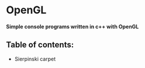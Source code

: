 # OpenGL
#### Simple console programs written in c++ with OpenGL

## Table of contents:
* Sierpinski carpet
